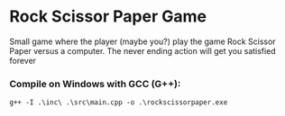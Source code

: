 # Rock Scissor Paper Game
Small game where the player (maybe you?) play the game Rock Scissor Paper versus a computer.
The never ending action will get you satisfied forever

### Compile on Windows with GCC (G++):
`g++ -I .\inc\ .\src\main.cpp -o .\rockscissorpaper.exe`